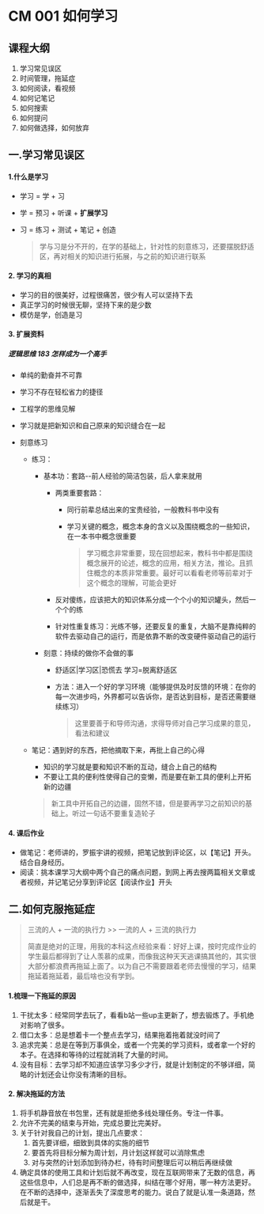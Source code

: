 # CM 001 如何学习

## 课程大纲

1. 学习常见误区
2. 时间管理，拖延症
3. 如何阅读，看视频
4. 如何记笔记
5. 如何搜索
6. 如何提问
7. 如何做选择，如何放弃

## 一.学习常见误区

#### 1.什么是学习

- 学习 = 学 + 习   

- 学 = 预习 + 听课 + **扩展学习**

- 习 = 练习 + 测试 + 笔记 + 创造

  > 学与习是分不开的，在学的基础上，针对性的刻意练习，还要摆脱舒适区，再对相关的知识进行拓展，与之前的知识进行联系

#### 2. 学习的真相

- 学习的目的很美好，过程很痛苦，很少有人可以坚持下去
- 真正学习的时候很无聊，坚持下来的是少数
- 模仿是学，创造是习

#### 3. 扩展资料

##### 逻辑思维 183 怎样成为一个高手

- 单纯的勤奋并不可靠

- 学习不存在轻松省力的捷径

- 工程学的思维见解

- 学习就是把新知识和自己原来的知识缝合在一起

- 刻意练习

  - 练习：

    - 基本功：套路--前人经验的简洁包装，后人拿来就用

      - 两类重要套路：

        - 同行前辈总结出来的宝贵经验，一般教科书中没有

        - 学习关键的概念，概念本身的含义以及围绕概念的一些知识，在一本书中概念很重要

          > 学习概念非常重要，现在回想起来，教科书中都是围绕概念展开的论述，概念的应用，相关方法，推论。且抓住概念的本质非常重要。最好可以看看老师等前辈对于这个概念的理解，可能会更好

      - 反对傻练，应该把大的知识体系分成一个个小的知识罐头，然后一个个的练

      - 针对性重复练习：光练不够，还要反复的重复，大脑不是靠纯粹的软件去驱动自己的运行，而是依靠不断的改变硬件驱动自己的运行

    - 刻意：持续的做你不会做的事

      - 舒适区|学习区|恐慌去    学习=脱离舒适区

      - 方法：进入一个好的学习环境（能够提供及时反馈的环境：在你的每一次进步吗，外界都可以告诉你，是否达到目标，是否还需要继续练习）

        > 这里要善于和导师沟通，求得导师对自己学习成果的意见，看法和建议

  - 笔记：遇到好的东西，把他摘取下来，再批上自己的心得

    - 知识的学习就是要和知识不断的互动，缝合上自己的结构
    - 不要让工具的便利性使得自己的变懒，而是要在新工具的便利上开拓新的边疆

    > 新工具中开拓自己的边疆，固然不错，但是要再学习之前知识的基础上。听过一句话不要重复造轮子

#### 4. 课后作业

- 做笔记：老师讲的，罗振宇讲的视频，把笔记放到评论区，以【笔记】开头。结合自身经历。
- 阅读：挑本课学习大纲中两个自己的痛点问题，到网上再去搜两篇相关文章或者视频，并记笔记分享到评论区【阅读作业】开头

## 二.如何克服拖延症

> 三流的人 + 一流的执行力 >> 一流的人 + 三流的执行力
>
> 简直是绝对的正理，用我的本科这点经验来看：好好上课，按时完成作业的学生最后都得到了让人羡慕的成果，而像我这种天天逃课搞其他的，其实很大部分都浪费再拖延上面了。以为自己不需要跟着老师去慢慢的学习，结果拖延着拖延着，最后啥也没有学到。

#### 1.梳理一下拖延的原因

1. 干扰太多：经常同学去玩了，看看b站一些up主更新了，想去锻炼了。手机绝对影响了很多。
2. 借口太多：总是想着卡一个整点去学习，结果拖着拖着就没时间了
3. 追求完美：总是在等到万事俱全，或者一个完美的学习资料，或者拿一个好的本子。在选择和等待的过程就消耗了大量的时间。
4. 没有目标：去学习却不知道应该学习多少才行，就是计划制定的不够详细，简略的计划还会让你没有清晰的目标。

#### 2. 解决拖延的方法

1. 将手机静音放在书包里，还有就是拒绝多线处理任务。专注一件事。
2. 允许不完美的结束与开始，完成总要比完美好。
3. 关于针对我自己的计划，提出几点要求：
   1. 首先要详细，细致到具体的实施的细节
   2. 要首先将目标分解为周计划，月计划这样就可以消除焦虑
   3. 对与突然的计划添加到待办栏，待有时间整理后可以稍后再继续做
4. 确定具体的使用工具和计划后就不再改变，现在互联网带来了无数的信息，再这些信息中，人们总是再不断的做选择，纠结在哪个好用，哪一种方法更好。在不断的选择中，逐渐丢失了深度思考的能力。说白了就是认准一条道路，然后就是干。

 